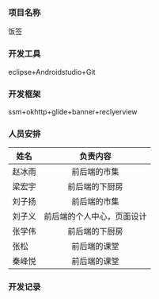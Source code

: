 ### 项目名称 
  饭签
### 开发工具
  eclipse+Androidstudio+Git
### 开发框架
  ssm+okhttp+glide+banner+reclyerview
### 人员安排
姓名|负责内容
--|:--:
赵冰雨|前后端的市集
梁宏宇|前后端的下厨房
刘子扬|前后端的市集
刘子义|前后端的个人中心，页面设计
张学伟|前后端的下厨房
张松|前后端的课堂
秦峰悦|前后端的课堂

### 开发记录
  








